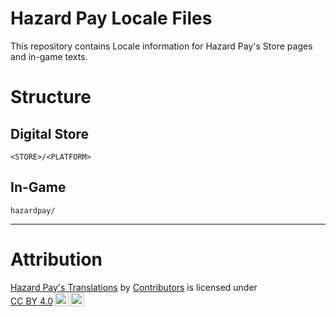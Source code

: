 # Hazard Pay Locale Files

This repository contains Locale information for Hazard Pay's Store pages and in-game texts. 

# Structure

## Digital Store
`<STORE>/<PLATFORM>`

## In-Game
`hazardpay/`

---

# Attribution

 <p xmlns:cc="http://creativecommons.org/ns#" xmlns:dct="http://purl.org/dc/terms/"><a property="dct:title" rel="cc:attributionURL" href="https://github.com/Smitner-Studio/hazardpay-locale">Hazard Pay's Translations</a> by <a rel="cc:attributionURL dct:creator" property="cc:attributionName" href="https://github.com/Smitner-Studio/hazardpay-locale/graphs/contributors">Contributors</a> is licensed under <a href="http://creativecommons.org/licenses/by/4.0/?ref=chooser-v1" target="_blank" rel="license noopener noreferrer" style="display:inline-block;">CC BY 4.0<img style="height:22px!important;margin-left:3px;vertical-align:text-bottom;" src="https://mirrors.creativecommons.org/presskit/icons/cc.svg?ref=chooser-v1"><img style="height:22px!important;margin-left:3px;vertical-align:text-bottom;" src="https://mirrors.creativecommons.org/presskit/icons/by.svg?ref=chooser-v1"></a></p> 
